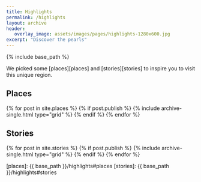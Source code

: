 ```yaml
---
title: Highlights
permalink: /highlights
layout: archive
header:
   overlay_image: assets/images/pages/highlights-1280x600.jpg
excerpt: "Discover the pearls"
---
```


{% include base_path %}

We picked some [places][places] and [stories][stories] to inspire you to visit
this unique region.

## Places

<div class="grid__wrapper">
  {% for post in site.places %}
    {% if post.publish %}
      {% include archive-single.html type="grid" %}
    {% endif %}
  {% endfor %}
</div>


## Stories

<div class="grid__wrapper">
  {% for post in site.stories %}
    {% if post.publish %}
      {% include archive-single.html type="grid" %}
    {% endif %}
  {% endfor %}
</div>

[places]: {{ base_path }}/highlights#places
[stories]: {{ base_path }}/highlights#stories
